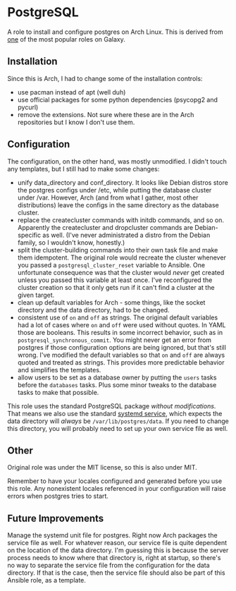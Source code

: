 # PostgreSQL

A role to install and configure postgres on Arch Linux. This is derived from [one](https://github.com/Ansibles/postgresql) of the most popular roles on Galaxy.

## Installation

Since this is Arch, I had to change some of the installation controls:

- use pacman instead of apt (well duh)
- use official packages for some python dependencies (psycopg2 and pycurl)
- remove the extensions. Not sure where these are in the Arch repositories but I know I don't use them.

## Configuration

The configuration, on the other hand, was mostly unmodified. I didn't touch any templates, but I still had to make some changes:

- unify data\_directory and conf\_directory. It looks like Debian distros store the postgres configs under /etc, while putting the database cluster under /var. However, Arch (and from what I gather, most other distributions) leave the configs in the same directory as the database cluster.
- replace the createcluster commands with initdb commands, and so on. Apparently the createcluster and dropcluster commands are Debian-specific as well. (I've never administrated a distro from the Debian family, so I wouldn't know, honestly.)
- split the cluster-building commands into their own task file and make them idempotent. The original role would recreate the cluster whenever you passed a `postgresql_cluster_reset` variable to Ansible. One unfortunate consequence was that the cluster would *never* get created unless you passed this variable at least once. I've reconfigured the cluster creation so that it only gets run if it can't find a cluster at the given target.
- clean up default variables for Arch - some things, like the socket directory and the data directory, had to be changed.
- consistent use of `on` and `off` as strings. The original default variables had a lot of cases where `on` and `off` were used without quotes. In YAML those are booleans. This results in some incorrect behavior, such as in `postgresql_synchronous_commit`. You might never get an error from postgres if those configuration options are being ignored, but that's still wrong. I've modified the default variables so that `on` and `off` are always quoted and treated as strings. This provides more predictable behavior and simplifies the templates.
- allow users to be set as a database owner by putting the `users` tasks before the `databases` tasks. Plus some minor tweaks to the database tasks to make that possible.

This role uses the standard PostgreSQL package *without modifications*. That means we also use the standard [systemd service](https://projects.archlinux.org/svntogit/packages.git/tree/trunk/postgresql.service?h=packages/postgresql), which expects the data directory will *always* be `/var/lib/postgres/data`. If you need to change this directory, you will probably need to set up your own service file as well.

## Other

Original role was under the MIT license, so this is also under MIT.

Remember to have your locales configured and generated before you use this role. Any nonexistent locales referenced in your configuration will raise errors when postgres tries to start.

## Future Improvements

Manage the systemd unit file for postgres. Right now Arch packages the service file as well. For whatever reason, our service file is quite dependent on the location of the data directory. I'm guessing this is because the server process needs to know where that directory is, right at startup, so there's no way to separate the service file from the configuration for the data directory. If that is the case, then the service file should also be part of this Ansible role, as a template.

